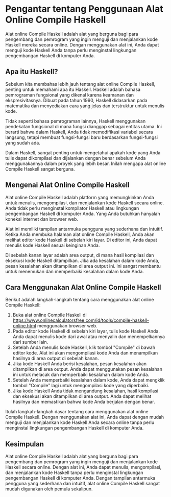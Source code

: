 Pengantar tentang Penggunaan Alat Online Compile Haskell
========================================================

Alat online Compile Haskell adalah alat yang berguna bagi para pengembang dan pemrogram yang ingin menguji dan menjalankan kode Haskell mereka secara online. Dengan menggunakan alat ini, Anda dapat menguji kode Haskell Anda tanpa perlu menginstal lingkungan pengembangan Haskell di komputer Anda.

Apa itu Haskell?
----------------

Sebelum kita membahas lebih jauh tentang alat online Compile Haskell, penting untuk memahami apa itu Haskell. Haskell adalah bahasa pemrograman fungsional yang dikenal karena keamanan dan ekspresivitasnya. Dibuat pada tahun 1990, Haskell didasarkan pada matematika dan menyediakan cara yang jelas dan terstruktur untuk menulis kode.

Tidak seperti bahasa pemrograman lainnya, Haskell menggunakan pendekatan fungsional di mana fungsi dianggap sebagai entitas utama. Ini berarti bahwa dalam Haskell, Anda tidak memodifikasi variabel secara langsung, tetapi membuat fungsi-fungsi baru berdasarkan fungsi-fungsi yang sudah ada.

Dalam Haskell, sangat penting untuk mengetahui apakah kode yang Anda tulis dapat dikompilasi dan dijalankan dengan benar sebelum Anda menggunakannya dalam proyek yang lebih besar. Inilah mengapa alat online Compile Haskell sangat berguna.

Mengenai Alat Online Compile Haskell
------------------------------------

Alat online Compile Haskell adalah platform yang memungkinkan Anda untuk menulis, mengompilasi, dan menjalankan kode Haskell secara online. Anda tidak perlu menginstal kompilator Haskell atau lingkungan pengembangan Haskell di komputer Anda. Yang Anda butuhkan hanyalah koneksi internet dan browser web.

Alat ini memiliki tampilan antarmuka pengguna yang sederhana dan intuitif. Ketika Anda membuka halaman alat online Compile Haskell, Anda akan melihat editor kode Haskell di sebelah kiri layar. Di editor ini, Anda dapat menulis kode Haskell sesuai keinginan Anda.

Di sebelah kanan layar adalah area output, di mana hasil kompilasi dan eksekusi kode Haskell ditampilkan. Jika ada kesalahan dalam kode Anda, pesan kesalahan akan ditampilkan di area output ini. Ini sangat membantu untuk menemukan dan memperbaiki kesalahan dalam kode Anda.

Cara Menggunakan Alat Online Compile Haskell
--------------------------------------------

Berikut adalah langkah-langkah tentang cara menggunakan alat online Compile Haskell:

1. Buka alat online Compile Haskell di <https://www.onlinecalculatorsfree.com/id/tools/compile-haskell-online.html> menggunakan browser web.
2. Pada editor kode Haskell di sebelah kiri layar, tulis kode Haskell Anda. Anda dapat menulis kode dari awal atau menyalin dan menempelkannya dari sumber lain.
3. Setelah Anda menulis kode Haskell, klik tombol "Compile" di bawah editor kode. Alat ini akan mengompilasi kode Anda dan menampilkan hasilnya di area output di sebelah kanan.
4. Jika kode Haskell Anda berisi kesalahan, pesan kesalahan akan ditampilkan di area output. Anda dapat menggunakan pesan kesalahan ini untuk melacak dan memperbaiki kesalahan dalam kode Anda.
5. Setelah Anda memperbaiki kesalahan dalam kode, Anda dapat mengklik tombol "Compile" lagi untuk mengompilasi kode yang diperbaiki.
6. Jika kode Haskell Anda tidak mengandung kesalahan, hasil kompilasi dan eksekusi akan ditampilkan di area output. Anda dapat melihat hasilnya dan memastikan bahwa kode Anda berjalan dengan benar.

Itulah langkah-langkah dasar tentang cara menggunakan alat online Compile Haskell. Dengan menggunakan alat ini, Anda dapat dengan mudah menguji dan menjalankan kode Haskell Anda secara online tanpa perlu menginstal lingkungan pengembangan Haskell di komputer Anda.

Kesimpulan
----------

Alat online Compile Haskell adalah alat yang berguna bagi para pengembang dan pemrogram yang ingin menguji dan menjalankan kode Haskell secara online. Dengan alat ini, Anda dapat menulis, mengompilasi, dan menjalankan kode Haskell tanpa perlu menginstal lingkungan pengembangan Haskell di komputer Anda. Dengan tampilan antarmuka pengguna yang sederhana dan intuitif, alat online Compile Haskell sangat mudah digunakan oleh pemula sekalipun.